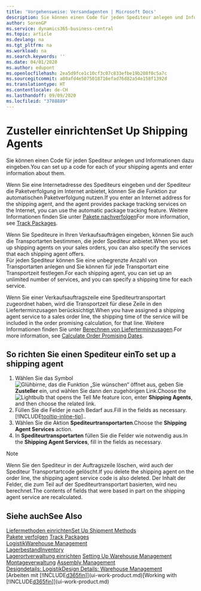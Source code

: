 ```yaml
---
title: 'Vorgehensweise: Versandagenten | Microsoft Docs'
description: Sie können einen Code für jeden Spediteur anlegen und Informationen dazu eingeben.
author: SorenGP
ms.service: dynamics365-business-central
ms.topic: article
ms.devlang: na
ms.tgt_pltfrm: na
ms.workload: na
ms.search.keywords: ''
ms.date: 04/01/2020
ms.author: edupont
ms.openlocfilehash: 2ea5d9fce1c10cf3c07c833efbe19b208f0c5a7c
ms.sourcegitcommit: a80afd4e5075018716efad76d82a54e158f1392d
ms.translationtype: HT
ms.contentlocale: de-CH
ms.lasthandoff: 09/09/2020
ms.locfileid: "3788889"
---
```

# <a name="set-up-shipping-agents"></a><span data-ttu-id="8d615-103">Zusteller einrichten</span><span class="sxs-lookup"><span data-stu-id="8d615-103">Set Up Shipping Agents</span></span>
<span data-ttu-id="8d615-104">Sie können einen Code für jeden Spediteur anlegen und Informationen dazu eingeben.</span><span class="sxs-lookup"><span data-stu-id="8d615-104">You can set up a code for each of your shipping agents and enter information about them.</span></span>  

<span data-ttu-id="8d615-105">Wenn Sie eine Internetadresse des Spediteurs eingeben und der Spediteur die Paketverfolgung im Internet anbietet, können Sie die Funktion zur automatischen Paketverfolgung nutzen.</span><span class="sxs-lookup"><span data-stu-id="8d615-105">If you enter an Internet address for the shipping agent, and the agent provides package tracking services on the Internet, you can use the automatic package tracking feature.</span></span> <span data-ttu-id="8d615-106">Weitere Informationen finden Sie unter [Pakete nachverfolgen](sales-how-track-packages.md)</span><span class="sxs-lookup"><span data-stu-id="8d615-106">For more information, see [Track Packages](sales-how-track-packages.md).</span></span>

<span data-ttu-id="8d615-107">Wenn Sie Spediteure in Ihren Verkaufsaufträgen eingeben, können Sie auch die Transportarten bestimmen, die jeder Spediteur anbietet.</span><span class="sxs-lookup"><span data-stu-id="8d615-107">When you set up shipping agents on your sales orders, you can also specify the services that each shipping agent offers.</span></span>  
<span data-ttu-id="8d615-108">Für jeden Spediteur können Sie eine unbegrenzte Anzahl von Transportarten anlegen und Sie können für jede Transportart eine Transportzeit festlegen.</span><span class="sxs-lookup"><span data-stu-id="8d615-108">For each shipping agent, you can set up an unlimited number of services, and you can specify a shipping time for each service.</span></span>  

<span data-ttu-id="8d615-109">Wenn Sie einer Verkaufsauftragszeile eine Spediteurtransportart zugeordnet haben, wird die Transportzeit für diese Zeile in den Lieferterminzusagen berücksichtigt.</span><span class="sxs-lookup"><span data-stu-id="8d615-109">When you have assigned a shipping agent service to a sales order line, the shipping time of the service will be included in the order promising calculation, for that line.</span></span> <span data-ttu-id="8d615-110">Weitere Informationen finden Sie unter [Berechnen von Lieferterminzusagen](sales-how-to-calculate-order-promising-dates.md).</span><span class="sxs-lookup"><span data-stu-id="8d615-110">For more information, see [Calculate Order Promising Dates](sales-how-to-calculate-order-promising-dates.md).</span></span>

## <a name="to-set-up-a-shipping-agent"></a><span data-ttu-id="8d615-111">So richten Sie einen Spediteur ein</span><span class="sxs-lookup"><span data-stu-id="8d615-111">To set up a shipping agent</span></span>  
1.  <span data-ttu-id="8d615-112">Wählen Sie das Symbol ![Glühbirne, das die Funktion „Sie wünschen“ öffnet](media/ui-search/search_small.png "Tell Me-Funktion") aus, geben Sie **Zusteller** ein, und wählen Sie dann den zugehörigen Link.</span><span class="sxs-lookup"><span data-stu-id="8d615-112">Choose the ![Lightbulb that opens the Tell Me feature](media/ui-search/search_small.png "Tell me what you want to do") icon, enter **Shipping Agents**, and then choose the related link.</span></span>  
2.  <span data-ttu-id="8d615-113">Füllen Sie die Felder je nach Bedarf aus.</span><span class="sxs-lookup"><span data-stu-id="8d615-113">Fill in the fields as necessary.</span></span> [!INCLUDE[tooltip-inline-tip](includes/tooltip-inline-tip_md.md)]<span data-ttu-id="8d615-114">.</span><span class="sxs-lookup"><span data-stu-id="8d615-114">.</span></span>  
3.  <span data-ttu-id="8d615-115">Wählen Sie die Aktion **Spediteurtransportarten**.</span><span class="sxs-lookup"><span data-stu-id="8d615-115">Choose the **Shipping Agent Services** action.</span></span>
4. <span data-ttu-id="8d615-116">In **Spediteurtransportarten** füllen Sie die Felder wie notwendig aus.</span><span class="sxs-lookup"><span data-stu-id="8d615-116">In the **Shipping Agent Services**, fill in the fields as necessary.</span></span>

> [!NOTE]  
>  <span data-ttu-id="8d615-117">Wenn Sie den Spediteur in der Auftragszeile löschen, wird auch der Spediteur Transportartcode gelöscht.</span><span class="sxs-lookup"><span data-stu-id="8d615-117">If you delete the shipping agent on the order line, the shipping agent service code is also deleted.</span></span> <span data-ttu-id="8d615-118">Der Inhalt der Felder, die zum Teil auf der Spediteurtransportart basierten, wird neu berechnet.</span><span class="sxs-lookup"><span data-stu-id="8d615-118">The contents of fields that were based in part on the shipping agent service are recalculated.</span></span>  

## <a name="see-also"></a><span data-ttu-id="8d615-119">Siehe auch</span><span class="sxs-lookup"><span data-stu-id="8d615-119">See Also</span></span>
[<span data-ttu-id="8d615-120">Liefermethoden einrichten</span><span class="sxs-lookup"><span data-stu-id="8d615-120">Set Up Shipment Methods</span></span>](sales-how-set-up-shipment-methods.md)  
<span data-ttu-id="8d615-121">[Pakete verfolgen](sales-how-track-packages.md)  </span><span class="sxs-lookup"><span data-stu-id="8d615-121">[Track Packages](sales-how-track-packages.md)  </span></span>  
[<span data-ttu-id="8d615-122">Logistik</span><span class="sxs-lookup"><span data-stu-id="8d615-122">Warehouse Management</span></span>](warehouse-manage-warehouse.md)  
[<span data-ttu-id="8d615-123">Lagerbestand</span><span class="sxs-lookup"><span data-stu-id="8d615-123">Inventory</span></span>](inventory-manage-inventory.md)  
<span data-ttu-id="8d615-124">[Lagerortverwaltung einrichten](warehouse-setup-warehouse.md)   </span><span class="sxs-lookup"><span data-stu-id="8d615-124">[Setting Up Warehouse Management](warehouse-setup-warehouse.md)   </span></span>  
<span data-ttu-id="8d615-125">[Montageverwaltung](assembly-assemble-items.md)  </span><span class="sxs-lookup"><span data-stu-id="8d615-125">[Assembly Management](assembly-assemble-items.md)  </span></span>  
[<span data-ttu-id="8d615-126">Designdetails: Logistik</span><span class="sxs-lookup"><span data-stu-id="8d615-126">Design Details: Warehouse Management</span></span>](design-details-warehouse-management.md)  
<span data-ttu-id="8d615-127">[Arbeiten mit [!INCLUDE[d365fin](includes/d365fin_md.md)]](ui-work-product.md)</span><span class="sxs-lookup"><span data-stu-id="8d615-127">[Working with [!INCLUDE[d365fin](includes/d365fin_md.md)]](ui-work-product.md)</span></span>  
